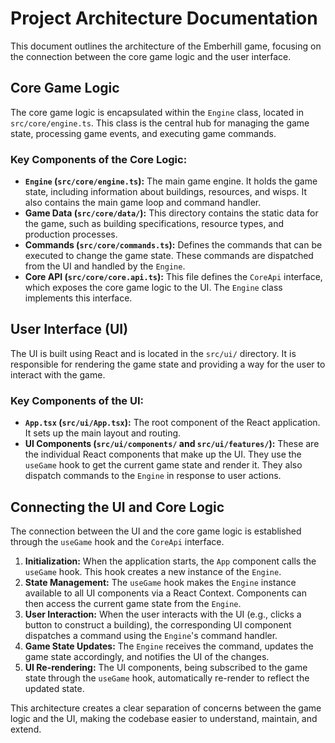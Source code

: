 
# Project Architecture Documentation

This document outlines the architecture of the Emberhill game, focusing on the connection between the core game logic and the user interface.

## Core Game Logic

The core game logic is encapsulated within the `Engine` class, located in `src/core/engine.ts`. This class is the central hub for managing the game state, processing game events, and executing game commands.

### Key Components of the Core Logic:

*   **`Engine` (`src/core/engine.ts`):** The main game engine. It holds the game state, including information about buildings, resources, and wisps. It also contains the main game loop and command handler.
*   **Game Data (`src/core/data/`):** This directory contains the static data for the game, such as building specifications, resource types, and production processes.
*   **Commands (`src/core/commands.ts`):** Defines the commands that can be executed to change the game state. These commands are dispatched from the UI and handled by the `Engine`.
*   **Core API (`src/core/core.api.ts`):** This file defines the `CoreApi` interface, which exposes the core game logic to the UI. The `Engine` class implements this interface.

## User Interface (UI)

The UI is built using React and is located in the `src/ui/` directory. It is responsible for rendering the game state and providing a way for the user to interact with the game.

### Key Components of the UI:

*   **`App.tsx` (`src/ui/App.tsx`):** The root component of the React application. It sets up the main layout and routing.
*   **UI Components (`src/ui/components/` and `src/ui/features/`):** These are the individual React components that make up the UI. They use the `useGame` hook to get the current game state and render it. They also dispatch commands to the `Engine` in response to user actions.

## Connecting the UI and Core Logic

The connection between the UI and the core game logic is established through the `useGame` hook and the `CoreApi` interface.

1.  **Initialization:** When the application starts, the `App` component calls the `useGame` hook. This hook creates a new instance of the `Engine`.
2.  **State Management:** The `useGame` hook makes the `Engine` instance available to all UI components via a React Context. Components can then access the current game state from the `Engine`.
3.  **User Interaction:** When the user interacts with the UI (e.g., clicks a button to construct a building), the corresponding UI component dispatches a command using the `Engine`'s command handler.
4.  **Game State Updates:** The `Engine` receives the command, updates the game state accordingly, and notifies the UI of the changes.
5.  **UI Re-rendering:** The UI components, being subscribed to the game state through the `useGame` hook, automatically re-render to reflect the updated state.

This architecture creates a clear separation of concerns between the game logic and the UI, making the codebase easier to understand, maintain, and extend.
